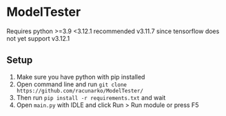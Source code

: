 # ModelTester
Requires python >=3.9 <3.12.1 recommended v3.11.7 since tensorflow does not yet support v3.12.1

## Setup
1. Make sure you have python with pip installed
2. Open command line and run `git clone https://github.com/racunarko/ModelTester/`
3. Then run `pip install -r requirements.txt` and wait
4. Open `main.py` with IDLE and click Run > Run module or press F5
